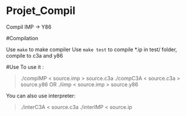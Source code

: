 # Projet_Compil

Compil IMP -> Y86

#Compilation

Use `make` to make compiler
Use `make test` to compile *.ip in test/ folder, compile to c3a and y86

#Use
To use it :
> ./compIMP < source.imp > source.c3a
> ./compC3A < source.c3a > source.y86
OR
> ./iimp < source.imp > source.y86

You can also use interpreter:
> ./interC3A < source.c3a
> ./interIMP < source.ip
